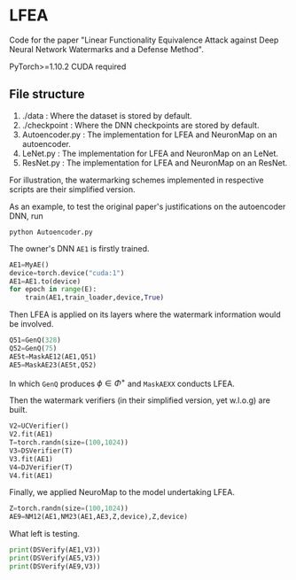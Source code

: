 # LFEA

Code for the paper "Linear Functionality Equivalence Attack against Deep Neural Network Watermarks and a Defense Method". 

PyTorch>=1.10.2
CUDA required

## File structure
1. ./data : Where the dataset is stored by default.
2. ./checkpoint : Where the DNN checkpoints are stored by default.
3. Autoencoder.py : The implementation for LFEA and NeuronMap on an autoencoder.
4. LeNet.py : The implementation for LFEA and NeuronMap on an LeNet.
5. ResNet.py : The implementation for LFEA and NeuronMap on an ResNet.

For illustration, the watermarking schemes implemented in respective scripts are their simplified version. 

As an example, to test the original paper's justifications on the autoencoder DNN, run 

`python Autoencoder.py`

The owner's DNN `AE1` is firstly trained.

```python
AE1=MyAE()
device=torch.device("cuda:1")
AE1=AE1.to(device)
for epoch in range(E):
    train(AE1,train_loader,device,True)
```

Then LFEA is applied on its layers where the watermark information would be involved. 

```python
Q51=GenQ(328)
Q52=GenQ(75)
AE5t=MaskAE12(AE1,Q51)
AE5=MaskAE23(AE5t,Q52)
```

In which `GenQ` produces $\phi\in\Phi^{+}$ and `MaskAEXX` conducts LFEA. 

Then the watermark verifiers (in their simplified version, yet w.l.o.g) are built.

```python
V2=UCVerifier()
V2.fit(AE1)
T=torch.randn(size=(100,1024))
V3=DSVerifier(T)
V3.fit(AE1)
V4=DJVerifier(T)
V4.fit(AE1)
```

Finally, we applied NeuroMap to the model undertaking LFEA.

```python
Z=torch.randn(size=(100,1024))
AE9=NM12(AE1,NM23(AE1,AE3,Z,device),Z,device)
```

What left is testing.

```python
print(DSVerify(AE1,V3))
print(DSVerify(AE5,V3))
print(DSVerify(AE9,V3))
```
